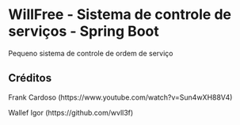 <h1>WillFree - Sistema de controle de serviços - Spring Boot</h1>
<p>Pequeno sistema de controle de ordem de serviço</p>


<h2>Créditos</h2>
<p>Frank Cardoso (https://www.youtube.com/watch?v=Sun4wXH88V4)</p>
<p>Wallef Igor (https://github.com/wvll3f)</p>
